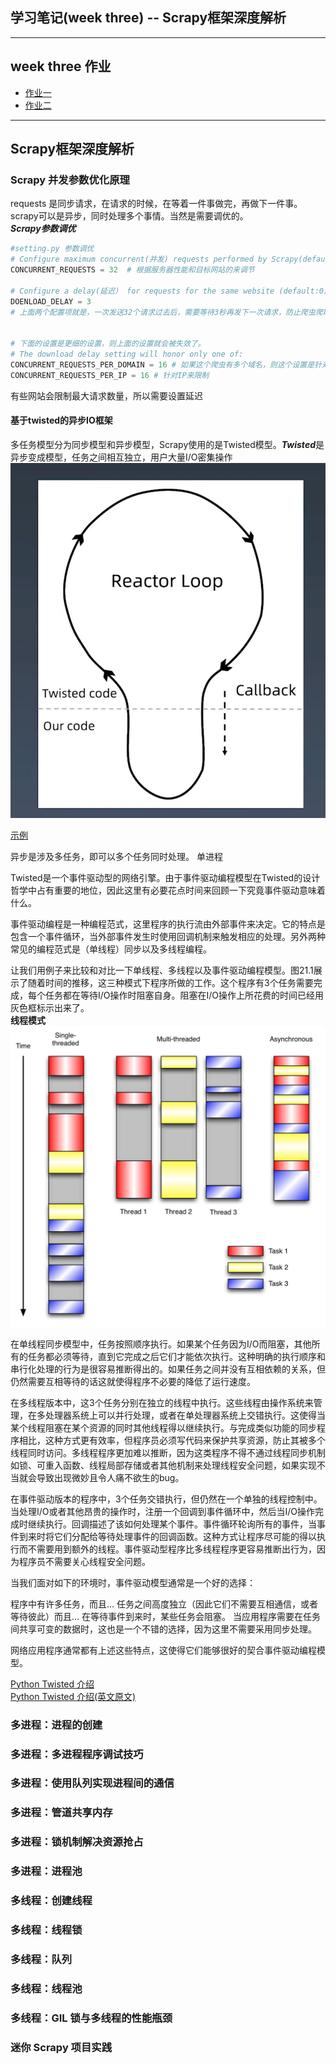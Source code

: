 ## 学习笔记(week three) -- Scrapy框架深度解析
***
## week three 作业  

* [作业一]()
* [作业二]()

***

## Scrapy框架深度解析  

### Scrapy 并发参数优化原理  
requests 是同步请求，在请求的时候，在等着一件事做完，再做下一件事。scrapy可以是异步，同时处理多个事情。当然是需要调优的。  
***Scrapy参数调优***  
```python
#setting.py 参数调优  
# Configure maximum concurrent(并发) requests performed by Scrapy(default:16)
CONCURRENT_REQUESTS = 32  # 根据服务器性能和目标网站的来调节

# Configure a delay(延迟） for requests for the same website (default:0)
DOENLOAD_DELAY = 3 
# 上面两个配置项就是，一次发送32个请求过去后，需要等待3秒再发下一次请求，防止爬虫爬取过快，被目标网站的反爬虫把IP给封掉


# 下面的设置是更细的设置，则上面的设置就会被失效了。
# The download delay setting will honor only one of: 
CONCURRENT_REQUESTS_PER_DOMAIN = 16 # 如果这个爬虫有多个域名，则这个设置是针对域名来限制。
CONCURRENT_REQUESTS_PER_IP = 16 # 针对IP来限制

```

有些网站会限制最大请求数量，所以需要设置延迟

#### 基于twisted的异步IO框架
多任务模型分为同步模型和异步模型，Scrapy使用的是Twisted模型。***Twisted***是异步变成模型，任务之间相互独立，用户大量I/O密集操作
![twisted](../image/twisted.jpg)  

[示例](twisted_demo.py)  

异步是涉及多任务，即可以多个任务同时处理。
单进程  

Twisted是一个事件驱动型的网络引擎。由于事件驱动编程模型在Twisted的设计哲学中占有重要的地位，因此这里有必要花点时间来回顾一下究竟事件驱动意味着什么。  

事件驱动编程是一种编程范式，这里程序的执行流由外部事件来决定。它的特点是包含一个事件循环，当外部事件发生时使用回调机制来触发相应的处理。另外两种常见的编程范式是（单线程）同步以及多线程编程。  

让我们用例子来比较和对比一下单线程、多线程以及事件驱动编程模型。图21.1展示了随着时间的推移，这三种模式下程序所做的工作。这个程序有3个任务需要完成，每个任务都在等待I/O操作时阻塞自身。阻塞在I/O操作上所花费的时间已经用灰色框标示出来了。  
**线程模式**  
![线程模式](../image/threading_models.png)  

在单线程同步模型中，任务按照顺序执行。如果某个任务因为I/O而阻塞，其他所有的任务都必须等待，直到它完成之后它们才能依次执行。这种明确的执行顺序和串行化处理的行为是很容易推断得出的。如果任务之间并没有互相依赖的关系，但仍然需要互相等待的话这就使得程序不必要的降低了运行速度。

在多线程版本中，这3个任务分别在独立的线程中执行。这些线程由操作系统来管理，在多处理器系统上可以并行处理，或者在单处理器系统上交错执行。这使得当某个线程阻塞在某个资源的同时其他线程得以继续执行。与完成类似功能的同步程序相比，这种方式更有效率，但程序员必须写代码来保护共享资源，防止其被多个线程同时访问。多线程程序更加难以推断，因为这类程序不得不通过线程同步机制如锁、可重入函数、线程局部存储或者其他机制来处理线程安全问题，如果实现不当就会导致出现微妙且令人痛不欲生的bug。

在事件驱动版本的程序中，3个任务交错执行，但仍然在一个单独的线程控制中。当处理I/O或者其他昂贵的操作时，注册一个回调到事件循环中，然后当I/O操作完成时继续执行。回调描述了该如何处理某个事件。事件循环轮询所有的事件，当事件到来时将它们分配给等待处理事件的回调函数。这种方式让程序尽可能的得以执行而不需要用到额外的线程。事件驱动型程序比多线程程序更容易推断出行为，因为程序员不需要关心线程安全问题。

当我们面对如下的环境时，事件驱动模型通常是一个好的选择：

程序中有许多任务，而且…
任务之间高度独立（因此它们不需要互相通信，或者等待彼此）而且…
在等待事件到来时，某些任务会阻塞。
当应用程序需要在任务间共享可变的数据时，这也是一个不错的选择，因为这里不需要采用同步处理。

网络应用程序通常都有上述这些特点，这使得它们能够很好的契合事件驱动编程模型。  

[Python Twisted 介绍](https://blog.csdn.net/hanhuili/article/details/9389433)  
[Python Twisted 介绍(英文原文)](http://www.aosabook.org/en/twisted.html)  
### 多进程：进程的创建  

### 多进程：多进程程序调试技巧  

### 多进程：使用队列实现进程间的通信  

### 多进程：管道共享内存

### 多进程：锁机制解决资源抢占  

### 多进程：进程池  

### 多线程：创建线程  

### 多线程：线程锁  

### 多线程：队列  

### 多线程：线程池  

### 多线程：GIL 锁与多线程的性能瓶颈  

### 迷你 Scrapy 项目实践  